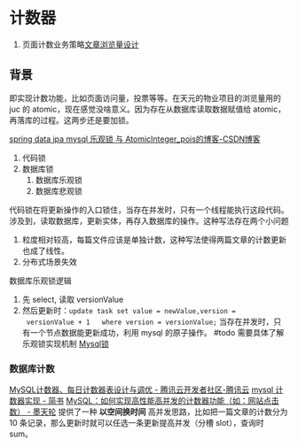 # 计数器

1. 页面计数业务策略[文章浏览量设计](https://blog.52itstyle.vip/archives/4271/)


## 背景
即实现计数功能，比如页面访问量，投票等等。在天元的物业项目的浏览量用的 juc 的 atomic，现在感觉没啥意义。因为存在从数据库读取数据赋值给 atomic，再落库的过程。这两步还是要加锁。




[spring data jpa mysql 乐观锁 与 AtomicInteger\_pois的博客-CSDN博客](https://blog.csdn.net/silyvin/article/details/75078694)
1. 代码锁
2. 数据库锁
	1. 数据库乐观锁
	2. 数据库悲观锁

代码锁在将更新操作的入口锁住，当存在并发时，只有一个线程能执行这段代码。涉及到，读取数据库，更新实体，再存入数据库的操作。这种写法存在两个小问题
1. 粒度相对较高，每篇文件应该是单独计数，这种写法使得两篇文章的计数更新也成了线性。
2. 分布式场景失效

数据库乐观锁逻辑
1. 先 select, 读取 versionValue
2. 然后更新时：`update task set value = newValue,version =  versionValue + 1   where version = versionValue;`
当存在并发时，只有一个节点数据能更新成功，利用 mysql 的原子操作。 #todo  需要具体了解乐观锁实现机制 [Mysql锁](Mysql锁.md)

### 数据库计数
[MySQL计数器、每日计数器表设计与调优 - 腾讯云开发者社区-腾讯云](https://cloud.tencent.com/developer/article/1824549)
[mysql 计数器实现 - 简书](https://www.jianshu.com/p/153e052765c0)
[MySQL：如何实现高性能高并发的计数器功能（如：网站点击数） - 墨天轮](https://www.modb.pro/db/78059)
提供了一种 **以空间换时间** 高并发思路，比如把一篇文章的计数分为 10 条记录，那么更新时就可以任选一条更新提高并发（分槽 slot），查询时 sum。

